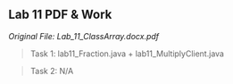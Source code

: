 ## Lab 11 PDF & Work

*Original File: Lab_11_ClassArray.docx.pdf*

>Task 1: lab11_Fraction.java + lab11_MultiplyClient.java

>Task 2: N/A
